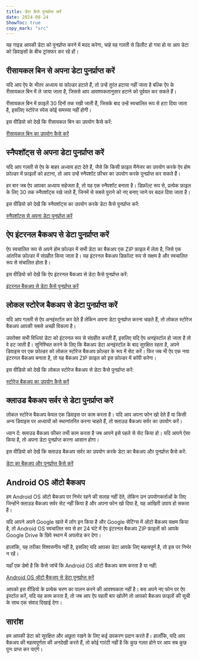 ```yaml
---
title: डेटा कैसे पुनर्प्राप्त करें  
date: 2024-08-24  
ShowToc: true
copy_mark: "src"
---
```


यह गाइड आपकी डेटा को पुनर्प्राप्त करने में मदद करेगा, चाहे वह गलती से डिलीट हो गया हो या आप डेटा को डिवाइसों के बीच ट्रांसफर कर रहे हों।

## रीसायकल बिन से अपना डेटा पुनर्प्राप्त करें

यदि आप ऐप के भीतर अध्याय या फ़ोल्डर हटाते हैं, तो उन्हें तुरंत हटाया नहीं जाता है बल्कि ऐप के रीसायकल बिन में ले जाया जाता है, जिससे आप आवश्यकतानुसार हटाने को पूर्ववत कर सकते हैं।

रीसायकल बिन में फ़ाइलें 30 दिनों तक रखी जाती हैं, जिसके बाद उन्हें स्वचालित रूप से हटा दिया जाता है, इसलिए स्टोरेज स्पेस कोई समस्या नहीं होगी।

इस वीडियो को देखें कि रीसायकल बिन का उपयोग कैसे करें:  

[रीसायकल बिन का उपयोग कैसे करें](https://youtube.com/shorts/WUrHmY4-T30?feature=share)

## स्नैपशॉट्स से अपना डेटा पुनर्प्राप्त करें

यदि आप गलती से ऐप के बाहर अध्याय हटा देते हैं, जैसे कि किसी फ़ाइल मैनेजर का उपयोग करके ऐप होम फ़ोल्डर में फ़ाइलों को हटाना, तो आप उन्हें स्नैपशॉट फ़ीचर का उपयोग करके पुनर्प्राप्त कर सकते हैं।

हर बार जब ऐप आपका अध्याय सहेजता है, तो यह एक स्नैपशॉट बनाता है। डिफ़ॉल्ट रूप से, प्रत्येक फ़ाइल के लिए 30 तक स्नैपशॉट्स रखे जाते हैं, जिनमें से सबसे पुराने को नए बनाए जाने पर बदल दिया जाता है।

इस वीडियो को देखें कि स्नैपशॉट्स का उपयोग करके डेटा कैसे पुनर्प्राप्त करें:  

[स्नैपशॉट्स से अपना डेटा पुनर्प्राप्त करें](https://youtu.be/QRlzmj-Vp88)

## ऐप इंटरनल बैकअप से डेटा पुनर्प्राप्त करें

ऐप स्वचालित रूप से अपने होम फ़ोल्डर में सभी डेटा का बैकअप एक ZIP फ़ाइल में लेता है, जिसे एक आंतरिक फ़ोल्डर में संग्रहीत किया जाता है। यह इंटरनल बैकअप डिफ़ॉल्ट रूप से सक्षम है और स्वचालित रूप से संचालित होता है।

इस वीडियो को देखें कि ऐप इंटरनल बैकअप से डेटा कैसे पुनर्प्राप्त करें:  

[इंटरनल बैकअप से डेटा कैसे पुनर्प्राप्त करें](https://youtube.com/shorts/GAOLcbpsCHQ?feature=share)

## लोकल स्टोरेज बैकअप से डेटा पुनर्प्राप्त करें

यदि आप गलती से ऐप अनइंस्टॉल कर देते हैं लेकिन अपना डेटा पुनर्प्राप्त करना चाहते हैं, तो लोकल स्टोरेज बैकअप आपकी सबसे अच्छी विकल्प है।

उपरोक्त सभी विधियां डेटा को इंटरनल रूप से संग्रहीत करती हैं, इसलिए यदि ऐप अनइंस्टॉल हो जाता है तो वे हट जाती हैं। सुनिश्चित करने के लिए कि बैकअप डेटा अनइंस्टॉल के बाद सुरक्षित रहता है, अपने डिवाइस पर एक फ़ोल्डर को लोकल स्टोरेज बैकअप फ़ोल्डर के रूप में सेट करें। फिर जब भी ऐप एक नया इंटरनल बैकअप बनाता है, तो यह बैकअप ZIP फ़ाइल को इस फ़ोल्डर में कॉपी करेगा।

इस वीडियो को देखें कि लोकल स्टोरेज बैकअप से डेटा कैसे पुनर्प्राप्त करें:  

[स्टोरेज बैकअप का उपयोग कैसे करें](https://youtu.be/Y-M5V3OKWM8)

## क्लाउड बैकअप सर्वर से डेटा पुनर्प्राप्त करें

लोकल स्टोरेज बैकअप केवल एक डिवाइस पर काम करता है। यदि आप अपना फोन खो देते हैं या किसी अन्य डिवाइस पर अध्यायों को स्थानांतरित करना चाहते हैं, तो क्लाउड बैकअप सर्वर का उपयोग करें।

ध्यान दें: क्लाउड बैकअप फीचर तभी काम करता है जब आपने इसे पहले से सेट किया हो। यदि आपने ऐसा किया है, तो अपना डेटा पुनर्प्राप्त करना आसान होगा।

इस वीडियो को देखें कि क्लाउड बैकअप सर्वर का उपयोग करके डेटा का बैकअप और पुनर्प्राप्त कैसे करें:  

[डेटा का बैकअप और पुनर्प्राप्त कैसे करें](https://youtube.com/shorts/F2UTxySivO4)

## Android OS ऑटो बैकअप

हम Android OS ऑटो बैकअप पर निर्भर रहने की सलाह नहीं देते, लेकिन उन उपयोगकर्ताओं के लिए जिन्होंने क्लाउड बैकअप सर्वर सेट नहीं किया है और अपना फोन खो दिया है, यह आखिरी उपाय हो सकता है।

यदि आपने अपने Google खाते में लॉग इन किया है और Google सेटिंग्स में ऑटो बैकअप सक्षम किया है, तो Android OS स्वचालित रूप से हर 24 घंटे में ऐप इंटरनल बैकअप ZIP फ़ाइलों को आपके Google Drive के छिपे स्थान में अपलोड कर देगा।

हालांकि, यह तरीका विश्वसनीय नहीं है, इसलिए यदि आपका डेटा आपके लिए महत्वपूर्ण है, तो इस पर निर्भर न रहें।

यहाँ एक डेमो है कि कैसे जांचें कि Android OS ऑटो बैकअप काम करता है या नहीं:  

[Android OS ऑटो बैकअप से डेटा पुनर्प्राप्त करें](https://youtu.be/PMrsCCpMebk)

आपको इस वीडियो के प्रत्येक चरण का पालन करने की आवश्यकता नहीं है। बस अपने नए फोन पर ऐप इंस्टॉल करें, यदि यह काम करता है, तो जब आप ऐप पहली बार खोलेंगे तो आपको बैकअप फ़ाइलों की सूची के साथ एक संवाद दिखाई देगा।

## सारांश

हम आपकी डेटा को सुरक्षित और अछूता रखने के लिए कई उपकरण प्रदान करते हैं। हालाँकि, यदि आप बैकअप की महत्वपूर्णता की अनदेखी करते हैं, तो कोई गारंटी नहीं है कि कुछ गलत होने पर आप सब कुछ पुनः प्राप्त कर पाएंगे।
